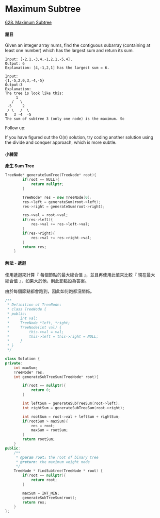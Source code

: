 # Maximum Subtree

[628. Maximum Subtree](https://www.lintcode.com/problem/maximum-subtree/description?_from=ladder&&fromId=11)

#### 題目

Given an integer array nums, find the contiguous subarray \(containing at least one number\) which has the largest sum and return its sum.

```text
Input: [-2,1,-3,4,-1,2,1,-5,4],
Output: 6
Explanation: [4,-1,2,1] has the largest sum = 6.
```

```text
Input:
{1,-5,2,0,3,-4,-5}
Output:3
Explanation:
The tree is look like this:
     1
   /   \
 -5     2
 / \   /  \
0   3 -4  -5
The sum of subtree 3 (only one node) is the maximum. So
```

Follow up:

If you have figured out the O\(n\) solution, try coding another solution using the divide and conquer approach, which is more subtle.

#### 小練習

**產生 Sum Tree**

```cpp
TreeNode* generateSumTree(TreeNode* root){
        if(root == NULL){
            return nullptr;
        }

        TreeNode* res = new TreeNode(0);
        res->left = generateSum(root->left);
        res->right = generateSum(root->right);

        res->val = root->val;
        if(res->left){
            res->val += res->left->val;
        }
        if(res->right){
            res->val += res->right->val;
        }
        return res;
    }
```

#### 解法 - 遞迴

使用遞迴來計算『 每個節點的最大總合值 』，並且再使用此值來比較『 現在最大總合值 』，如果大於他，則此節點設為答案。

由於每個節點都會跑到，因此如何跑都沒關係。

```cpp
/**
 * Definition of TreeNode:
 * class TreeNode {
 * public:
 *     int val;
 *     TreeNode *left, *right;
 *     TreeNode(int val) {
 *         this->val = val;
 *         this->left = this->right = NULL;
 *     }
 * }
 */

class Solution {
private:
    int maxSum;
    TreeNode* res;
    int generateSubTreeSum(TreeNode* root){

        if(root == nullptr){
            return 0;
        }

        int leftSum = generateSubTreeSum(root->left);
        int rightSum = generateSubTreeSum(root->right);

        int rootSum = root->val + leftSum + rightSum;
        if(rootSum > maxSum){
            res = root;
            maxSum = rootSum;
        }
        return rootSum;
    }
public:
    /**
     * @param root: the root of binary tree
     * @return: the maximum weight node
     */
    TreeNode * findSubtree(TreeNode * root) {
        if(root == nullptr){
            return root;
        }

        maxSum = INT_MIN;
        generateSubTreeSum(root);
        return res;
    }
};
```

